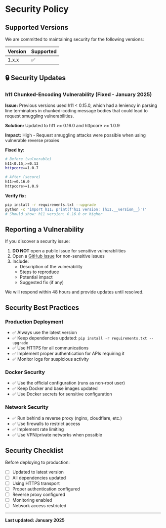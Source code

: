 # Security Policy

## Supported Versions

We are committed to maintaining security for the following versions:

| Version | Supported          |
| ------- | ------------------ |
| 1.x.x   | :white_check_mark: |

## 🔒 Security Updates

### h11 Chunked-Encoding Vulnerability (Fixed - January 2025)

**Issue:** Previous versions used h11 < 0.15.0, which had a leniency in parsing line terminators in chunked-coding message bodies that could lead to request smuggling vulnerabilities.

**Solution:** Updated to h11 >= 0.16.0 and httpcore >= 1.0.9

**Impact:** High - Request smuggling attacks were possible when using vulnerable reverse proxies

**Fixed by:**
```bash
# Before (vulnerable)
h11<0.15,>=0.13
httpcore==1.0.7

# After (secure)  
h11>=0.16.0
httpcore>=1.0.9
```

**Verify fix:**
```bash
pip install -r requirements.txt --upgrade
python -c "import h11; print(f'h11 version: {h11.__version__}')"
# Should show: h11 version: 0.16.0 or higher
```

## Reporting a Vulnerability

If you discover a security issue:

1. **DO NOT** open a public issue for sensitive vulnerabilities
2. Open a [GitHub Issue](https://github.com/gujord/OpenAPI-MCP/issues) for non-sensitive issues
3. Include:
   - Description of the vulnerability
   - Steps to reproduce
   - Potential impact
   - Suggested fix (if any)

We will respond within 48 hours and provide updates until resolved.

## Security Best Practices

### Production Deployment
- ✅ Always use the latest version
- ✅ Keep dependencies updated: `pip install -r requirements.txt --upgrade`
- ✅ Use HTTPS for all communications
- ✅ Implement proper authentication for APIs requiring it
- ✅ Monitor logs for suspicious activity

### Docker Security
- ✅ Use the official configuration (runs as non-root user)
- ✅ Keep Docker and base images updated
- ✅ Use Docker secrets for sensitive configuration

### Network Security
- ✅ Run behind a reverse proxy (nginx, cloudflare, etc.)
- ✅ Use firewalls to restrict access
- ✅ Implement rate limiting
- ✅ Use VPN/private networks when possible

## Security Checklist

Before deploying to production:

- [ ] Updated to latest version
- [ ] All dependencies updated
- [ ] Using HTTPS transport
- [ ] Proper authentication configured
- [ ] Reverse proxy configured
- [ ] Monitoring enabled
- [ ] Network access restricted

---

**Last updated: January 2025**
